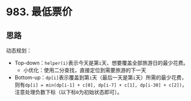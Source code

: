 # 983. 最低票价

## 思路

动态规划：

- Top-down：`helper(i)`表示今天是第`i`天、想要覆盖全部旅游日的最少花费。
  - 小优化：使用二分查找，直接定位到需要旅游的下一天
- Bottom-up：`dp[i]`表示覆盖到第`i`天（最后一天是第`i`天）所需的最少花费，则有`dp[i] = min(dp[i-1] + c[0], dp[i-7] + c[1], dp[i-30] + c[2])`，注意处理负数下标（以下标`0`为初始状态即可）。
